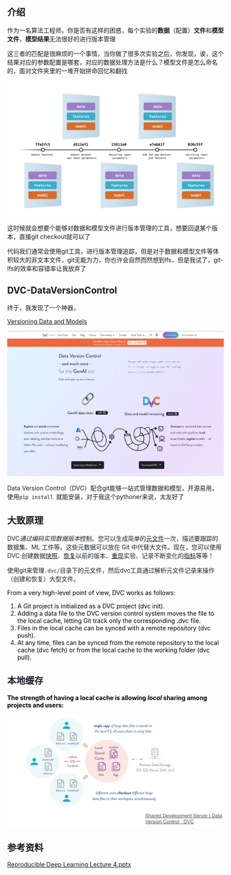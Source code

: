 ## 介绍
作为一名算法工程师，你是否有这样的困惑，每个实验的**数据**（配置）**文件**和**模型文件**，**模型结果**无法很好的进行版本管理

这三者的匹配是很麻烦的一个事情，当你做了很多次实验之后，你发现，诶，这个结果对应的参数配置是哪套，对应的数据处理方法是什么？模型文件是怎么命名的，面对文件夹里的一堆开始拼命回忆和翻找

![](../images/9f05e5a6cfac7badfbf58f0265d60752.png)

这时候就会想要个能够对数据和模型文件进行版本管理的工具，想要回退某个版本，直接git checkout就可以了

代码我们通常会使用git工具，进行版本管理追踪，但是对于数据和模型文件等体积较大的非文本文件，git无能为力，你也许会自然而然想到lfs，但是我试了，git-lfs的效率和容错率让我放弃了

## DVC-DataVersionControl

终于，我发现了一个神器，

[Versioning Data and Models](https://dvc.org/doc/use-cases/versioning-data-and-models)

![](../images/61f2a85d59941cdf2e38cc4572ca38f6.png)

Data Version Control（DVC）配合git能够一站式管理数据和模型，开源易用，使用`pip install `就能安装，对于我这个pythoner来说，太友好了

## 大致原理
<font style="color:rgb(31, 35, 40);">DVC</font>_<font style="color:rgb(31, 35, 40);">通过编码实现数据版本</font>_<font style="color:rgb(31, 35, 40);">控制。您可以生成简单的</font>[元文件](https://dvc.org/doc/user-guide/project-structure)<font style="color:rgb(31, 35, 40);">一次，描述要跟踪的数据集、ML 工件等。这些元数据可以放在 Git 中代替大文件。现在，您可以使用 DVC 创建数据</font>[快照](https://dvc.org/doc/command-reference/add)<font style="color:rgb(31, 35, 40);">、</font>[恢复](https://dvc.org/doc/command-reference/checkout)<font style="color:rgb(31, 35, 40);">以前的版本、</font>[重现](https://dvc.org/doc/command-reference/repro)<font style="color:rgb(31, 35, 40);">实验、记录不断变化的</font>[指标](https://dvc.org/doc/command-reference/metrics)<font style="color:rgb(31, 35, 40);">等等！</font>

<font style="color:rgb(31, 35, 40);"></font>

<font style="color:rgb(31, 35, 40);">使用git来管理`.dvc/`目录下的元文件，然后dvc工具通过解析元文件记录来操作（创建和恢复）大型文件。</font>

<font style="color:rgb(31, 35, 40);"></font>

<font style="color:#000000;">From a very high-level point of view, DVC works as follows:</font>

1. <font style="color:#000000;">A Git project is initialized as a DVC project (dvc init).</font>
2. <font style="color:#000000;">Adding a data file to the DVC version control system moves the file to the local cache, letting Git track </font><font style="color:#000000;">only</font><font style="color:#000000;"> the corresponding .dvc file.</font>
3. <font style="color:#000000;">Files in the local cache can be synced with a remote repository (</font><font style="color:#000000;">dvc push</font><font style="color:#000000;">).</font>
4. <font style="color:#000000;">At any time, files can be synced from the remote repository to the local cache (dvc fetch) or from the local cache to the working folder (dvc pull).</font>

## <font style="color:rgb(31, 35, 40);">本地缓存</font>
**<font style="color:#000000;">The strength of having a local cache is allowing </font>**_**<font style="color:#000000;">local</font>**_**<font style="color:#000000;"> sharing among projects and users:</font>**

![](../images/03405e270f8b3a5e7f95892c612cae35.png)

## 参考资料
[Reproducible Deep Learning Lecture 4.pptx](https://www.yuque.com/attachments/yuque/0/2024/pptx/2637180/1723908420069-50f5a546-dc09-42d5-bcd9-454ae3c29522.pptx)